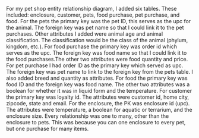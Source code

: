 For my pet shop entity relationship diagram, I added six tables. These included: enclosure, customer, pets, food purchase, pet purchase, and food. For the pets the primary key was the pet ID, this serves as the upc for the animal. The foreign key was pet name so that I could link it to the pet purchases. Other attributes I added were animal age and animal classification. The classification would be the class of the animal (phylum, kingdom, etc.). For food purchase the primary key was order id which serves as the upc. The foreign key was food name so that I could link it to the food purchases.The other two attributes were food quantity and price. For pet purchase I had order ID as the primary key which served as upc. The foreign key was pet name to link to the foreign key from the pets table. I also added breed and quantity as attributes. For food the primary key was food ID and the foreign key was food name. The other two attributes was a boolean for whether it was in liquid form and the temperature. For customer the primary key was loyalty id. The attributes were customer id, home city, zipcode, state and email. For the enclosure, the PK was enclosure id (upc). The attributes were temperature, a boolean for aquatic or terrarium, and the enclosure size. Every relationship was one to many, other than the enclosure to pets. This was because you can one enclosure to every pet, but one purchase for many items. 
